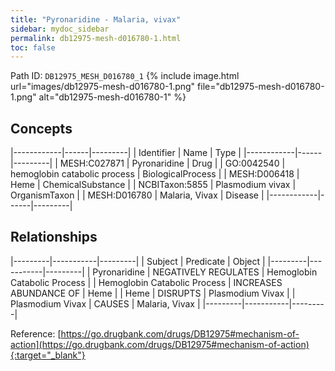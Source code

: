 ```yaml
---
title: "Pyronaridine - Malaria, vivax"
sidebar: mydoc_sidebar
permalink: db12975-mesh-d016780-1.html
toc: false 
---
```



Path ID: `DB12975_MESH_D016780_1`
{% include image.html url="images/db12975-mesh-d016780-1.png" file="db12975-mesh-d016780-1.png" alt="db12975-mesh-d016780-1" %}

## Concepts

|------------|------|---------|
| Identifier | Name | Type    |
|------------|------|---------|
| MESH:C027871 | Pyronaridine | Drug |
| GO:0042540 | hemoglobin catabolic process | BiologicalProcess |
| MESH:D006418 | Heme | ChemicalSubstance |
| NCBITaxon:5855 | Plasmodium vivax | OrganismTaxon |
| MESH:D016780 | Malaria, Vivax | Disease |
|------------|------|---------|

## Relationships

|---------|-----------|---------|
| Subject | Predicate | Object  |
|---------|-----------|---------|
| Pyronaridine | NEGATIVELY REGULATES | Hemoglobin Catabolic Process |
| Hemoglobin Catabolic Process | INCREASES ABUNDANCE OF | Heme |
| Heme | DISRUPTS | Plasmodium Vivax |
| Plasmodium Vivax | CAUSES | Malaria, Vivax |
|---------|-----------|---------|

Reference: [https://go.drugbank.com/drugs/DB12975#mechanism-of-action](https://go.drugbank.com/drugs/DB12975#mechanism-of-action){:target="_blank"}